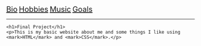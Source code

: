 <html>
    <head>
        <title>Hub</title>
    <link rel="stylesheet" href="mystyle.css">
    </head>

<body>
    <a style="font-size: 20px" href="bio.html" title="Bio">Bio</a>
    <a style="font-size: 20px" href="file:///C:/Users/Daniel/Documents/Visual%20Studio/IT1000Final/IT1000Hobbies.html">Hobbies</a>
    <a style="font-size: 20px" href="file:///C:/Users/Daniel/Documents/Visual%20Studio/IT1000Final/IT1000Music.html">Music</a>
    <a style="font-size: 20px" href="file:///C:/Users/Daniel/Documents/Visual%20Studio/IT1000Final/IT1000Goals.html">Goals</a>
    <hr>

    <h1>Final Project</h1>
    <p>This is my basic website about me and some things I like using <mark>HTML</mark> and <mark>CSS</mark>.</p>
</body>
